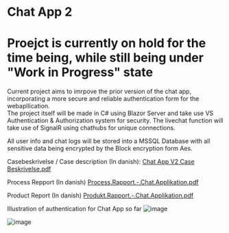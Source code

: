 # Chat App 2

# Proejct is currently on hold for the time being, while still being under "Work in Progress" state

Current project aims to imrpove the prior version of the chat app, incorporating a more secure and reliable authentication form for the webapllication.   
The project itself will be made in C# using Blazor Server and take use VS Authentication & Authorization system for security. 
The livechat function will take use of SignalR using chathubs for unique connections.

All user info and chat logs will be stored into a MSSQL Database with all sensitive data being encrypted by the Block encryption form Aes.

Casebeskrivelse / Case description (In danish):
[Chat App V2 Case Beskrivelse.pdf](https://github.com/HakanSahin11/Chat-App-2/files/8897447/Chat.App.V2.Case.Beskrivelse.pdf)

Process Repport (In danish)
[Process.Rapport.-.Chat.Applikation.pdf](https://github.com/HakanSahin11/Chat-App-2/files/8941964/Process.Rapport.-.Chat.Applikation.pdf)

Product Report (In danish)
[Produkt.Rapport.-.Chat.Applikation.pdf](https://github.com/HakanSahin11/Chat-App-2/files/8941965/Produkt.Rapport.-.Chat.Applikation.pdf)

Illustration of authentication for Chat App so far
![image](https://user-images.githubusercontent.com/59696753/173362789-cc309876-b864-4a75-969c-84678f07cd63.png)

![image](https://user-images.githubusercontent.com/59696753/173362826-e7e1f8fb-84c2-4389-985b-705fe8b3666c.png)


